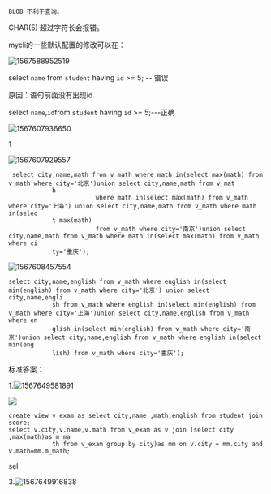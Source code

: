 	BLOB 不利于查询。

CHAR(5) 超过字符长会报错。

mycli的一些默认配置的修改可以在：

![1567588952519](C:\Users\Administrator\AppData\Roaming\Typora\typora-user-images\1567588952519.png)

select `name` from `student` having `id` >= 5; -- 错误

原因：语句前面没有出现id

select `name`,`id`from `student` having `id` >= 5;---正确



![1567607936650](C:\Users\Administrator\AppData\Roaming\Typora\typora-user-images\1567607936650.png)

1

![1567607929557](C:\Users\Administrator\AppData\Roaming\Typora\typora-user-images\1567607929557.png)

```
 select city,name,math from v_math where math in(select max(math) from v_math where city='北京')union select city,name,math from v_mat
            h 
                        where math in(select max(math) from v_math where city='上海') union select city,name,math from v_math where math in(selec
            t max(math)  
                        from v_math where city='南京')union select city,name,math from v_math where math in(select max(math) from v_math where ci
            ty='重庆');   
```

![1567608457554](C:\Users\Administrator\AppData\Roaming\Typora\typora-user-images\1567608457554.png)

```
select city,name,english from v_math where english in(select min(english) from v_math where city='北京') union select city,name,engli
            sh from v_math where english in(select min(english) from v_math where city='上海')union select city,name,english from v_math where en
            glish in(select min(english) from v_math where city='南京')union select city,name,english from v_math where english in(select min(eng
            lish) from v_math where city='重庆');
```



标准答案：

1.![1567649581891](C:\Users\Administrator\AppData\Roaming\Typora\typora-user-images\1567649581891.png)

![ ](C:\Users\Administrator\AppData\Roaming\Typora\typora-user-images\1567649587131.png)

```
create view v_exam as select city,name ,math,english from student join score; 
select v.city,v.name,v.math from v_exam as v join (select city ,max(math)as m_ma
            th from v_exam group by city)as mm on v.city = mm.city and v.math=mm.m_math;
```



sel

3.![1567649916838](C:\Users\Administrator\AppData\Roaming\Typora\typora-user-images\1567649916838.png)










